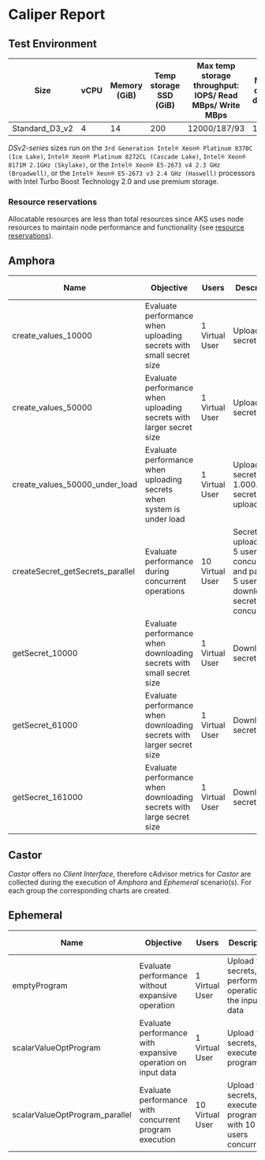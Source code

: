 # Caliper Report

## Test Environment

| Size           | vCPU | Memory (GiB) | Temp storage SSD (GiB) | Max temp storage throughput: IOPS/ Read MBps/ Write MBps | Max data disks | Throughput IOPS | Max NICs | Expected network bandwidth (Mbps) |
| -------------- | ---- | ------------ | ---------------------- | -------------------------------------------------------- | -------------- | --------------- | -------- | --------------------------------- |
| Standard_D3_v2 | 4    | 14           | 200                    | 12000/187/93                                             | 16             | 16x500          | 4        | 3000                              |

_DSv2-series_ sizes run on the
`3rd Generation Intel® Xeon® Platinum 8370C (Ice Lake)`,
`Intel® Xeon® Platinum 8272CL (Cascade Lake)`,
`Intel® Xeon® 8171M 2.1GHz (Skylake)`, or the
`Intel® Xeon® E5-2673 v4 2.3 GHz (Broadwell)`, or the
`Intel® Xeon® E5-2673 v3 2.4 GHz (Haswell)` processors with Intel Turbo Boost
Technology 2.0 and use premium storage.

### Resource reservations

Allocatable resources are less than total resources since AKS uses node
resources to maintain node performance and functionality (see
[resource reservations](https://learn.microsoft.com/en-us/azure/aks/concepts-clusters-workloads)).

## Amphora

| Name                             | Objective                                                             | Users           | Description                                                                                      | Test data                        |
| -------------------------------- | --------------------------------------------------------------------- | --------------- | ------------------------------------------------------------------------------------------------ | -------------------------------- |
| create_values_10000              | Evaluate performance when uploading secrets with small secret size    | 1 Virtual User  | Upload the secret                                                                                | fixed secret size, fixed tags    |
| create_values_50000              | Evaluate performance when uploading secrets with larger secret size   | 1 Virtual User  | Upload the secret                                                                                | fixed secret size, fixed tags    |
| create_values_50000_under_load   | Evaluate performance when uploading secrets when system is under load | 1 Virtual User  | Upload the secret after 1.000.000 secrets were uploaded                                          | fixed secret size, fixed tags    |
| createSecret_getSecrets_parallel | Evaluate performance during concurrent operations                     | 10 Virtual User | Secrets are uploaded by 5 users concurrently, and parallel 5 users download secrets concurrently | variable secret size, fixed tags |
| getSecret_10000                  | Evaluate performance when downloading secrets with small secret size  | 1 Virtual User  | Download all secrets                                                                             | fixed secret size, fixed tags    |
| getSecret_61000                  | Evaluate performance when downloading secrets with larger secret size | 1 Virtual User  | Download all secrets                                                                             | fixed secret size, fixed tags    |
| getSecret_161000                 | Evaluate performance when downloading secrets with large secret size  | 1 Virtual User  | Download all secrets                                                                             | fixed secret size, fixed tags    |

## Castor

_Castor_ offers no _Client Interface_, therefore cAdvisor metrics for _Castor_
are collected during the execution of _Amphora_ and _Ephemeral_ scenario(s). For
each group the corresponding charts are created.

## Ephemeral

| Name                           | Objective                                                   | Users           | Description                                                    | Test data                        |
| ------------------------------ | ----------------------------------------------------------- | --------------- | -------------------------------------------------------------- | -------------------------------- |
| emptyProgram                   | Evaluate performance without expansive operation            | 1 Virtual User  | Upload the secrets, perform no operation on the input data     | fixed secret size, fixed tags    |
| scalarValueOptProgram          | Evaluate performance with expansive operation on input data | 1 Virtual User  | Upload the secrets, execute the program                        | variable secret size, fixed tags |
| scalarValueOptProgram_parallel | Evaluate performance with concurrent program execution      | 10 Virtual User | Upload the secrets, execute program with 10 users concurrently | fixed secret size, fixed tags    |
